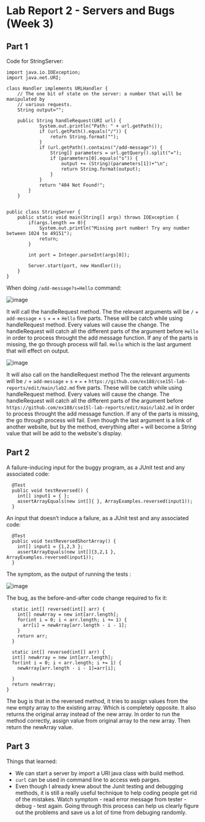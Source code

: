 # Lab Report 2 - Servers and Bugs (Week 3)

## Part 1
Code for StringServer:
```
import java.io.IOException;
import java.net.URI;

class Handler implements URLHandler {
    // The one bit of state on the server: a number that will be manipulated by
    // various requests.
    String output="";

    public String handleRequest(URI url) {
            System.out.println("Path: " + url.getPath());
            if (url.getPath().equals("/")) {
                return String.format("");
            }
            if (url.getPath().contains("/add-message")) {
                String[] parameters = url.getQuery().split("=");
                if (parameters[0].equals("s")) {
                    output += (String)(parameters[1])+"\n";
                    return String.format(output);
                }
            }
            return "404 Not Found!";
        }
    }


public class StringServer {
    public static void main(String[] args) throws IOException {
        if(args.length == 0){
            System.out.println("Missing port number! Try any number between 1024 to 49151");
            return;
        }

        int port = Integer.parseInt(args[0]);

        Server.start(port, new Handler());
    }
}
```

When doing ```/add-message?s=Hello``` command:

![image](https://user-images.githubusercontent.com/98847913/234123301-ca418b6a-9906-419d-9393-67469ac1d3a5.png)

It will call the handleRequest method. 
The the relevant arguments will be ```/``` + ```add-message``` + ```s``` + ```=``` + ```Hello``` five parts. These will be catch while using handleRequest method. 
Every values will cause the change. The handleRequest will catch all the different parts of the argument before ```Hello``` in order to process throught the add message function. If any of the parts is missing, the go through process will fail. ```Hello``` which is the last argument that will effect on output.

![image](https://user-images.githubusercontent.com/98847913/234123427-7db36b1c-f627-4d2b-85a9-c90e047b62d9.png)

It will also call on the handleRequest method
The the relevant arguments will be ```/``` + ```add-message``` + ```s``` + ```=``` + ```https://github.com/ex188/cse15l-lab-reports/edit/main/lab2.md``` five parts. These will be catch while using handleRequest method. 
Every values will cause the change. The handleRequest will catch all the different parts of the argument before ```https://github.com/ex188/cse15l-lab-reports/edit/main/lab2.md``` in order to process throught the add message function. If any of the parts is missing, the go through process will fail. Even though the last argument is a link of another website, but by the method, everything after ```=``` will become a String value that will be add to the website's display.


## Part 2

A failure-inducing input for the buggy program, as a JUnit test and any associated code:

```
  @Test
  public void testReversed() {
    int[] input1 = { };
    assertArrayEquals(new int[]{ }, ArrayExamples.reversed(input1));
  }
```

An input that doesn’t induce a failure, as a JUnit test and any associated code:

```
  @Test
  public void testReversedShortArray() {
    int[] input1 = {1,2,3 };
    assertArrayEquals(new int[]{3,2,1 }, ArrayExamples.reversed(input1));
  }
```

The symptom, as the output of running the tests :

![image](https://user-images.githubusercontent.com/98847913/234126813-c19f4d05-9aba-4d3f-915b-dc5a7ce76c7b.png)

The bug, as the before-and-after code change required to fix it:

```
  static int[] reversed(int[] arr) {
    int[] newArray = new int[arr.length];
    for(int i = 0; i < arr.length; i += 1) {
      arr[i] = newArray[arr.length - i - 1];
    }
    return arr;
  }
  ```
    
  ```
    static int[] reversed(int[] arr) {
    int[] newArray = new int[arr.length];
    for(int i = 0; i < arr.length; i += 1) {
      newArray[arr.length - i - 1]=arr[i];

    }
    return newArray;
  }
  ```
The bug is that in the reversed method, it tries to assign values from the new empty array to the existing array. Which is completely opposite. It also returns the original array instead of the new array. In order to run the method correctly, assign value from original array to the new array. Then return the newArray value. 

## Part 3
Things that learned:

* We can start a server by import a URI java class with build method.
* ```curl``` can be used in command line to access web parges. 
* Even though I already knew about the Junit testing and debugging methods, it is still a really useful technique to help coding people get rid of the mistakes. Watch symptom - read error message from tester - debug - test again. Going through this process can help us clearly figure out the problems and save us a lot of time from debuging randomly. 
